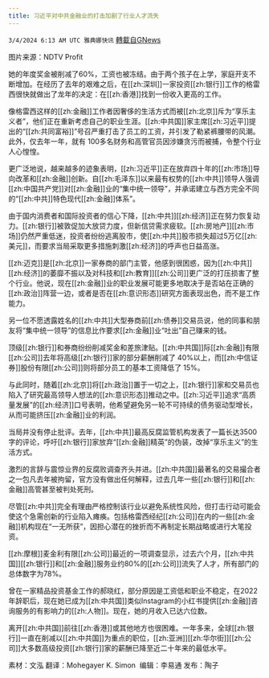 ```yaml
---
title: 习近平对中共金融业的打击加剧了行业人才流失
---
```

`3/4/2024 6:13 AM UTC 雅典娜快讯` [轉載自GNews](https://gnews.org/articles/2362538)

图片来源：NDTV Profit



她的年度奖金被削减了60%，工资也被冻结。由于两个孩子在上学，家庭开支不断增加。在经历了去年的艰难之后，在[[zh:深圳]]一家投资[[zh:银行]]工作的格雷西很快就做出了龙年的决定：在[[zh:香港]]找到一份收入更高的工作。

像格雷西这样的[[zh:金融]]工作者因奢侈的生活方式而被[[zh:北京]]斥为“享乐主义者”，他们正在重新考虑自己的职业生涯。[[zh:中共国]]家主席[[zh:习近平]]提出的“[[zh:共同富裕]]”号召严重打击了员工的工资，并引发了勒紧裤腰带的风潮。此外，仅去年一年，就有 100多名财务和高管官员因涉嫌贪污而被捕，令整个行业人心惶惶。

更广泛地说，越来越多的迹象表明，[[zh:习近平]]正在放弃四十年的[[zh:市场]]导向改革和[[zh:金融]]创新。自[[zh:毛泽东]]以来最有权势的[[zh:中共]]领导人强调[[zh:中国共产党]]对[[zh:金融]]业的“集中统一领导”，并承诺建立与西方完全不同的“[[zh:中共]]特色现代[[zh:金融]]体系”。

由于国内消费者和国际投资者的信心下降，[[zh:中共]][[zh:经济]]正在努力恢复动力。[[zh:银行]]被敦促加大放贷力度，但新信贷需求疲软。[[zh:房地产]][[zh:市场]]仍然严重低迷，投资者纷纷逃离股市，使[[zh:中共]]股市损失超过5万亿[[zh:美元]]，而要求当局采取更多措施刺激[[zh:经济]]的呼声也日益高涨。

[[zh:迈克]]是[[zh:北京]]一家券商的部门主管，他感到很困惑，因为[[zh:中共]][[zh:经济]]的萎靡不振以及对科技和[[zh:教育]][[zh:公司]]更广泛的打压损害了整个行业。他说，现在[[zh:金融]]业的职业发展可能更多地取决于是否站在正确的[[zh:政治]]阵营一边，或者是否在[[zh:意识形态]]研究方面表现出色，而不是工作能力。

另一位不愿透露姓名的[[zh:中共]]大型券商前[[zh:债券]]交易员说，他的同事和朋友将“集中统一领导”的信息比作要求[[zh:金融]]业“吐出”自己赚来的钱。

顶级[[zh:银行]]和券商纷纷削减奖金和差旅津贴。[[zh:中共国]]际[[zh:金融]]有限[[zh:公司]]去年将高级[[zh:银行]]家的部分薪酬削减了 40%以上，而[[zh:中信证券]]股份有限[[zh:公司]]则将部分员工的基本工资降低了 15%。

与此同时，随着[[zh:北京]]将[[zh:政治]]置于一切之上，[[zh:银行]]家和交易员也陷入了研究最高领导人想法的[[zh:意识形态]]推动之中。[[zh:习近平]]追求“高质量发展”的[[zh:经济]]口号表明，他希望避免另一轮不可持续的债务驱动型增长，从而可能挤压[[zh:金融]]业的利润。

当局并没有停止批评。去年，[[zh:中共]]最高反腐监管机构发表了一篇长达3500字的评论，呼吁[[zh:银行]]家放弃“[[zh:金融]]精英”的伪装，改掉“享乐主义”的生活方式。

激烈的言辞与震惊业界的反腐败调查齐头并进。[[zh:中共国]]最著名的交易撮合者之一包凡去年被拘留，官方没有做出任何解释，过去几年一些[[zh:银行]]和[[zh:金融]]高管甚至被判处死刑。

尽管[[zh:中共]]完全有理由严格控制该行业以避免系统性风险，但打击行动可能会使这个急需创新的行业陷入瘫痪。包括格雷西经纪[[zh:公司]]在内的一些[[zh:金融]]机构现在“一无所获”，因担心潜在的挫折而不再制定长期战略或进行大笔投资。

[[zh:摩根]]麦金利有限[[zh:公司]]最近的一项调查显示，过去六个月，[[zh:中共国]][[zh:银行]]和[[zh:金融]]服务业约80%的[[zh:公司]]流失了人才，所有部门的总体数字为78%。

曾在一家精品投资基金工作的郝晓红，部分原因是工资低和职业不稳定，在2022年辞职后，现在她已成为[[zh:中共国]]类似Instagram的小红书提供[[zh:金融]]咨询服务的有影响力的[[zh:人物]]。现在，她的月收入已达六位数。

离开[[zh:中共国]]前往[[zh:香港]]或其他地方也很困难。一年多来，全球[[zh:银行]]一直在削减以[[zh:中共国]]为重点的职位，[[zh:亚洲]][[zh:华尔街]][[zh:公司]]大多数高级投资[[zh:银行]]家的薪酬已降至近二十年来的最低水平。

         
素材：文泓  翻译：Mohegayer K. Simon   编辑：李易通  发布：陶子



